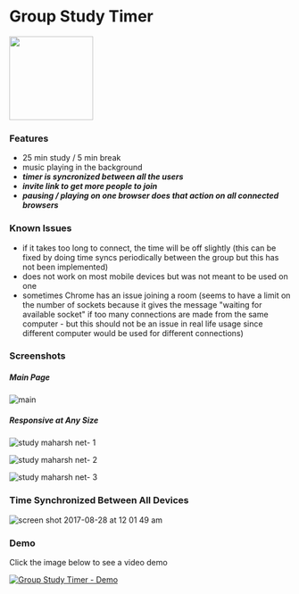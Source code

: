 # Group Study Timer

<a href="http://study.maharsh.net"><img src="https://cdn.rawgit.com/maharshmellow/9432103de7a69af18b0d528d852462cf/raw/16c47c1cd0b215876532dcd5decd88606ec13096/demo_red.svg" width="150px;"/></a>

### Features
- 25 min study / 5 min break
- music playing in the background
- ***timer is syncronized between all the users***
- ***invite link to get more people to join***
- ***pausing / playing on one browser does that action on all connected browsers***

### Known Issues
- if it takes too long to connect, the time will be off slightly (this can be fixed by doing time syncs periodically between the group but this has not been implemented)
- does not work on most mobile devices but was not meant to be used on one
- sometimes Chrome has an issue joining a room (seems to have a limit on the number of sockets because it gives the message "waiting for available socket" if too many connections are made from the same computer - but this should not be an issue in real life usage since different computer would be used for different connections)



### Screenshots

##### Main Page
![main](https://user-images.githubusercontent.com/4590693/29760997-34fa8278-8b84-11e7-931c-efd226cb81c4.png)

##### Responsive at Any Size
![study maharsh net- 1](https://user-images.githubusercontent.com/4590693/29761008-3bc931bc-8b84-11e7-9723-5125fb51fcda.png)

![study maharsh net- 2](https://user-images.githubusercontent.com/4590693/29761015-4c367cb2-8b84-11e7-9cc4-4873d53064f1.png)

![study maharsh net- 3](https://user-images.githubusercontent.com/4590693/29761019-52729034-8b84-11e7-8ffa-a17e29effd16.png)

### Time Synchronized Between All Devices
![screen shot 2017-08-28 at 12 01 49 am](https://user-images.githubusercontent.com/4590693/29761044-6da5f3be-8b84-11e7-9631-a5606b04475e.png)

### Demo
Click the image below to see a video demo

[![Group Study Timer - Demo](http://img.youtube.com/vi/PG-HDs8adcg/0.jpg)](http://www.youtube.com/watch?v=PG-HDs8adcg "Group Study Timer - Demo")

